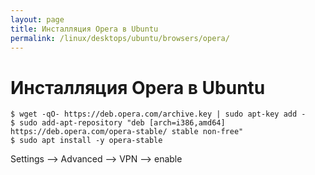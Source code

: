 ```yaml
---
layout: page
title: Инсталляция Opera в Ubuntu
permalink: /linux/desktops/ubuntu/browsers/opera/
---
```


# Инсталляция Opera в Ubuntu

    $ wget -qO- https://deb.opera.com/archive.key | sudo apt-key add -
    $ sudo add-apt-repository "deb [arch=i386,amd64] https://deb.opera.com/opera-stable/ stable non-free"
    $ sudo apt install -y opera-stable


Settings --> Advanced --> VPN --> enable